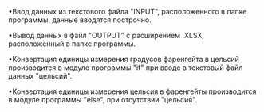 •Ввод данных из текстового файла "INPUT", расположенного в папке программы, данные вводятся построчно.

•Вывод данных в файл "OUTPUT" с расширением .XLSX, расположенный в папке программы.

•Конвертация единицы измерения градусов фаренгейта в цельсий производится в модуле программы "if" при вводе в текстовый файл данных "цельсий".

•Конвертация единицы измерения цельсия в фаренгейты производится в модуле программы "else", при отсутствии "цельсия".
